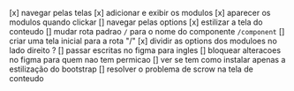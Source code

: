 [x] navegar pelas telas
[x] adicionar e exibir os modulos
[x] aparecer os modulos quando clickar
[] navegar pelas options
[x] estilizar a tela do conteudo
[] mudar rota padrao `/` para o nome do componente `/component`
[] criar uma tela inicial para a rota "/"
[x] dividir as options dos moduloes no lado direito ?
[] passar escritas no figma para ingles
[] bloquear alteracoes no figma para quem nao tem permicao
[] ver se tem como instalar apenas a estilização do bootstrap
[] resolver o problema de scrow na tela de conteudo
